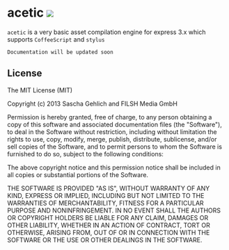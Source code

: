 acetic [<img src="https://secure.travis-ci.org/filshmedia/acetic.png" />](http://travis-ci.org/#!/filshmedia/acetic)
======

`acetic` is a very basic asset compilation engine for express 3.x which supports `CoffeeScript` and `stylus`

```
Documentation will be updated soon
```

## License

The MIT License (MIT)

Copyright (c) 2013 Sascha Gehlich and FILSH Media GmbH

Permission is hereby granted, free of charge, to any person obtaining a copy of this software and associated documentation files (the "Software"), to deal in the Software without restriction, including without limitation the rights to use, copy, modify, merge, publish, distribute, sublicense, and/or sell copies of the Software, and to permit persons to whom the Software is furnished to do so, subject to the following conditions:

The above copyright notice and this permission notice shall be included in all copies or substantial portions of the Software.

THE SOFTWARE IS PROVIDED "AS IS", WITHOUT WARRANTY OF ANY KIND, EXPRESS OR IMPLIED, INCLUDING BUT NOT LIMITED TO THE WARRANTIES OF MERCHANTABILITY, FITNESS FOR A PARTICULAR PURPOSE AND NONINFRINGEMENT. IN NO EVENT SHALL THE AUTHORS OR COPYRIGHT HOLDERS BE LIABLE FOR ANY CLAIM, DAMAGES OR OTHER LIABILITY, WHETHER IN AN ACTION OF CONTRACT, TORT OR OTHERWISE, ARISING FROM, OUT OF OR IN CONNECTION WITH THE SOFTWARE OR THE USE OR OTHER DEALINGS IN THE SOFTWARE.
